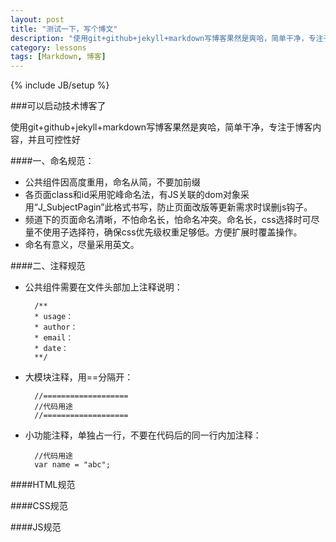 ```yaml
---
layout: post
title: "测试一下，写个博文"
description: "使用git+github+jekyll+markdown写博客果然是爽哈，简单干净，专注于博客内容，并且可控性好"
category: lessons
tags: [Markdown, 博客]
---
```

{% include JB/setup %}

###可以启动技术博客了

使用git+github+jekyll+markdown写博客果然是爽哈，简单干净，专注于博客内容，并且可控性好

####一、命名规范：

- 公共组件因高度重用，命名从简，不要加前缀
- 各页面class和id采用驼峰命名法，有JS关联的dom对象采用“J_SubjectPagin”此格式书写，防止页面改版等更新需求时误删js钩子。
- 频道下的页面命名清晰，不怕命名长，怕命名冲突。命名长，css选择时可尽量不使用子选择符，确保css优先级权重足够低。方便扩展时覆盖操作。
- 命名有意义，尽量采用英文。

####二、注释规范

- 公共组件需要在文件头部加上注释说明：

		/**
		* usage：
		* author：
		* email：
		* date：	
		**/
		
- 大模块注释，用==分隔开：

		//===================
		//代码用途
		//===================

- 小功能注释，单独占一行，不要在代码后的同一行内加注释：

		//代码用途
		var name = "abc";


####HTML规范

####CSS规范

####JS规范
